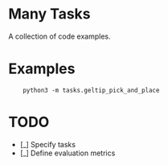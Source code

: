 # Many Tasks

A collection of code examples.

# Examples

```
    python3 -m tasks.geltip_pick_and_place
```

# TODO 
 - [_] Specify tasks
 - [_] Define evaluation metrics
